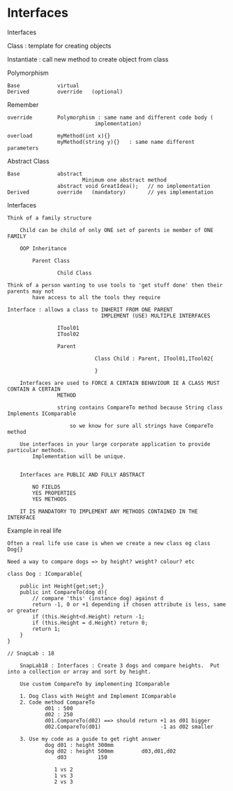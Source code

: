 # Interfaces

Interfaces

Class : template for creating objects

Instantiate : call new method to create object from class

Polymorphism

    Base			virtual
    Derived			override   (optional)

Remember

    override 		Polymorphism : same name and different code body (		
    							implementation)
    
    overload 		myMethod(int x){}
    				myMethod(string y){}   : same name different parameters

Abstract Class

    Base 			abstract
    						Minimum one abstract method
    				abstract void GreatIdea();   // no implementation
    Derived			override   (mandatory)       // yes implementation

Interfaces

    Think of a family structure
    
    	Child can be child of only ONE set of parents ie member of ONE FAMILY
    
    	OOP Inheritance
    
    		Parent Class
    
    				Child Class
    
    Think of a person wanting to use tools to 'get stuff done' then their parents may not
    		have access to all the tools they require
    
    Interface : allows a class to INHERIT FROM ONE PARENT
                                  IMPLEMENT (USE) MULTIPLE INTERFACES
    
                	ITool01
                	ITool02
    
                	Parent
    
                				Class Child : Parent, ITool01,ITool02{
    
                				}
    
    	Interfaces are used to FORCE A CERTAIN BEHAVIOUR IE A CLASS MUST CONTAIN A CERTAIN
    				METHOD
    
    				string contains CompareTo method because String class Implements IComparable
    
    					so we know for sure all strings have CompareTo method
    
    	Use interfaces in your large corporate application to provide particular methods.
    		Implementation will be unique.
    
    
    	Interfaces are PUBLIC AND FULLY ABSTRACT
    
    		NO FIELDS
    		YES PROPERTIES
    		YES METHODS
    
    	IT IS MANDATORY TO IMPLEMENT ANY METHODS CONTAINED IN THE INTERFACE

Example in real life

    Often a real life use case is when we create a new class eg class Dog{}
    
    Need a way to compare dogs => by height? weight? colour? etc
    
    class Dog : IComparable{
    
    	public int Height{get;set;}
    	public int CompareTo(dog d){
    		// compare 'this' (instance dog) against d 
    		return -1, 0 or +1 depending if chosen attribute is less, same or greater
    		if (this.Height<d.Height) return -1;
    		if (this.Height = d.Height) return 0;
    		return 1;
    	}
    }
    
    // SnapLab : 18
    
    	SnapLab18 : Interfaces : Create 3 dogs and compare heights.  Put into a collection or array and sort by height.
    
    	Use custom CompareTo by implementing IComparable
    
    	1. Dog Class with Height and Implement IComparable
    	2. Code method CompareTo
    			d01 : 500
    			d02 : 250
    			d01.CompareTo(d02) ==> should return +1 as d01 bigger
    			d02.CompareTo(d01)                   -1 as d02 smaller
    
    	3. Use my code as a guide to get right answer
    			dog d01 : height 300mm  
    			dog d02 : height 500mm         d03,d01,d02
    			    d03          150
    
    			   1 vs 2      
    			   1 vs 3  
    			   2 vs 3